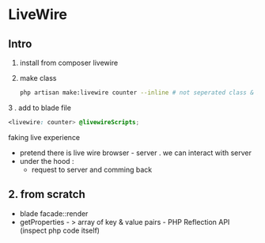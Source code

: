 # LiveWire

## Intro

1. install from composer livewire

2. make class

    ```bash
    php artisan make:livewire counter --inline # not seperated class & blade
    ```

3 . add to blade file

```css
<livewire: counter> @livewireScripts;
```

faking live experience

-   pretend there is live wire browser - server . we can interact with server
-   under the hood :
    -   request to server and comming back

## 2. from scratch

-   blade facade::render
-   getProperties - > array of key & value pairs - PHP Reflection API (inspect php code itself)
